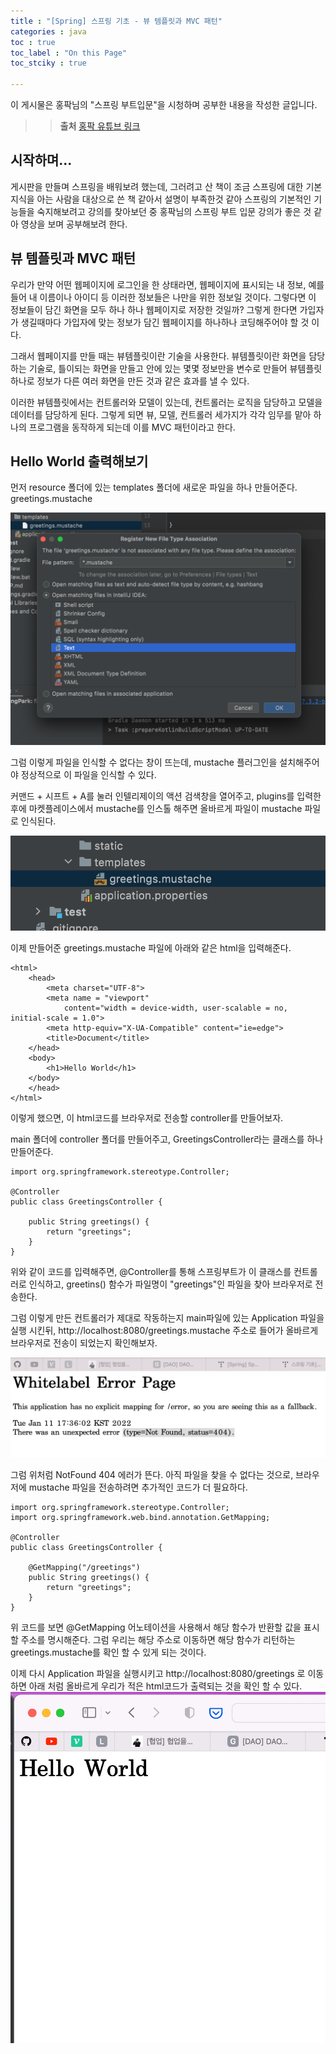 ```yaml
---
title : "[Spring] 스프링 기초 - 뷰 템플릿과 MVC 패턴"
categories : java
toc : true
toc_label : "On this Page"
toc_stciky : true

---
```

이 게시물은 홍팍님의 "스프링 부트입문"을 시청하며 공부한 내용을 작성한 글입니다.

>> **출처**
>> [홍팍 유튜브 링크](https://www.youtube.com/watch?v=Y_gkH0nLMY8&list=PLyebPLlVYXCiYdYaWRKgCqvnCFrLEANXt&index=4)

## 시작하며...
게시판을 만들며 스프링을 배워보려 했는데, 그러려고 산 책이 조금 스프링에 대한 기본지식을 아는 사람을 대상으로 쓴 책 같아서 설명이 부족한것 같아 스프링의 기본적인 기능들을 숙지해보려고 강의를 찾아보던 중 홍팍님의 스프링 부트 입문 강의가 좋은 것 같아 영상을 보며 공부해보려 한다.

## 뷰 템플릿과 MVC 패턴
우리가 만약 어떤 웹페이지에 로그인을 한 상태라면, 웹페이지에 표시되는 내 정보, 예를들어 내 이름이나 아이디 등 이러한 정보들은 나만을 위한 정보일 것이다. 그렇다면 이 정보들이 담긴 화면을 모두 하나 하나 웹페이지로 저장한 것일까? 그렇게 한다면 가입자가 생길때마다 가입자에 맞는 정보가 담긴 웹페이지를 하나하나 코딩해주어야 할 것 이다.

그래서 웹페이지를 만들 때는 뷰템플릿이란 기술을 사용한다. 뷰템플릿이란 화면을 담당하는 기술로, 틀이되는 화면을 만들고 안에 있는 몇몇 정보만을 변수로 만들어 뷰템플릿하나로 정보가 다른 여러 화면을 만든 것과 같은 효과를 낼 수 있다. 

이러한 뷰템플릿에서는 컨트롤러와 모델이 있는데, 컨트롤러는 로직을 담당하고 모델을 데이터를 담당하게 된다. 그렇게 되면 뷰, 모델, 컨트롤러 세가지가 각각 임무를 맡아 하나의 프로그램을 동작하게 되는데 이를 MVC 패턴이라고 한다.

## Hello World 출력해보기
먼저 resource 폴더에 있는 templates 폴더에 새로운 파일을 하나 만들어준다. greetings.mustache

![image1](/assets/images/tech/Java/hongpark1/image1.PNG)

그럼 이렇게 파일을 인식할 수 없다는 창이 뜨는데, mustache 플러그인을 설치해주어야 정상적으로 이 파일을 인식할 수 있다.

커맨드 + 시프트 + A를 눌러 인텔리제이의 액션 검색창을 열어주고, plugins를 입력한 후에 마켓플레이스에서 mustache를 인스톨 해주면 올바르게 파일이 mustache 파일로 인식된다.

![image1](/assets/images/tech/Java/hongpark1/image2.PNG)

이제 만들어준 greetings.mustache 파일에 아래와 같은 html을 입력해준다.
```
<html>
    <head>
        <meta charset="UTF-8">
        <meta name = "viewport"
            content="width = device-width, user-scalable = no, initial-scale = 1.0">
        <meta http-equiv="X-UA-Compatible" content="ie=edge">
        <title>Document</title>
    </head>
    <body>
        <h1>Hello World</h1>
    </body>
    </head>
</html>
```

이렇게 했으면, 이 html코드를 브라우저로 전송할 controller를 만들어보자.

main 폴더에 controller 폴더를 만들어주고, GreetingsController라는 클래스를 하나 만들어준다.

```
import org.springframework.stereotype.Controller;

@Controller
public class GreetingsController {

    public String greetings() {
        return "greetings";
    }
}
```
위와 같이 코드를 입력해주면, @Controller를 통해 스프링부트가 이 클래스를 컨트롤러로 인식하고, greetins() 함수가 파일명이 "greetings"인 파일을 찾아 브라우저로 전송한다.

그럼 이렇게 만든 컨트롤러가 제대로 작동하는지 main파일에 있는 Application 파일을 실행 시킨뒤, http://localhost:8080/greetings.mustache 주소로 들어가 올바르게 브라우저로 전송이 되었는지 확인해보자.

![image1](/assets/images/tech/Java/hongpark1/image3.PNG)

그럼 위처럼 NotFound 404 에러가 뜬다. 아직 파일을 찾을 수 없다는 것으로, 브라우저에 mustache 파일을 전송하려면 추가적인 코드가 더 필요하다.

```
import org.springframework.stereotype.Controller;
import org.springframework.web.bind.annotation.GetMapping;

@Controller
public class GreetingsController {
    
    @GetMapping("/greetings")
    public String greetings() {
        return "greetings";
    }
}
```
위 코드를 보면 @GetMapping 어노테이션을 사용해서 해당 함수가 반환할 값을 표시할 주소를 명시해준다. 그럼 우리는 해당 주소로 이동하면 해당 함수가 리턴하는 greetings.mustache를 확인 할 수 있게 되는 것이다.

이제 다시 Application 파일을 실행시키고 http://localhost:8080/greetings 로 이동하면 아래 처럼 올바르게 우리가 적은 html코드가 출력되는 것을 확인 할 수 있다. 
![image1](/assets/images/tech/Java/hongpark1/image4.PNG)


